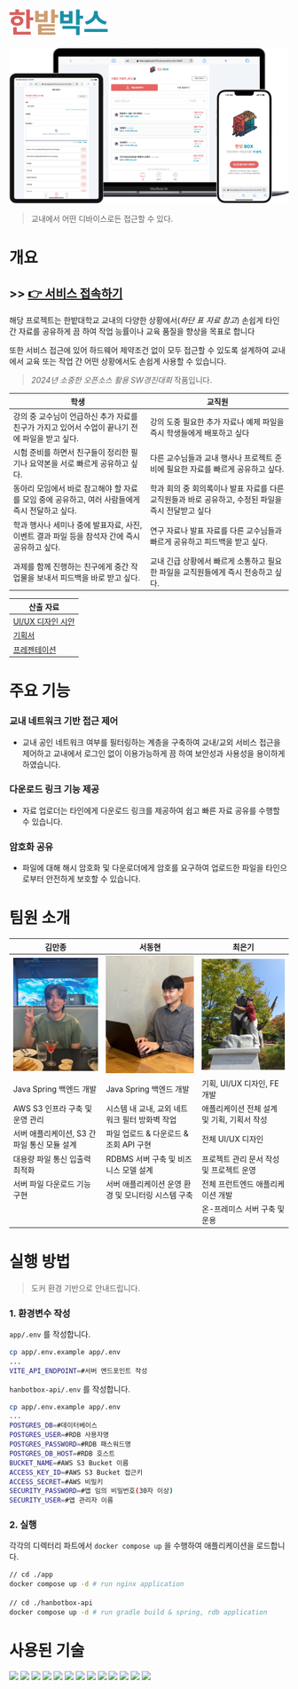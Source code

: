 ![text-title.png](./.github/text-title.png)
---
![title.png](./.github/all-device.png)
> 교내에서 어떤 디바이스로든 접근할 수 있다.

# 개요

## >> [👉 서비스 접속하기](https://han-box.co.kr)

해당 프로젝트는 한밭대학교 교내의 다양한 상황에서(*하단 표 자료 참고*) 손쉽게 타인 간 자료를 공유하게 끔 하여 작업 능률이나 교육 품질을 향상을 목표로 합니다

또한 서비스 접근에 있어 하드웨어 제약조건 없이 모두 접근할 수 있도록 설계하여 교내에서 교육 또는 작업 간 어떤 상황에서도 손쉽게 사용할 수 있습니다.

> *2024년 소중한 오픈소스 활용 SW경진대회* 작품입니다. 


|학생|교직원|
|---|---|
|강의 중 교수님이 언급하신 추가 자료를 친구가 가지고 있어서 수업이 끝나기 전에 파일을 받고 싶다.|강의 도중 필요한 추가 자료나 예제 파일을 즉시 학생들에게 배포하고 싶다|
|시험 준비를 하면서 친구들이 정리한 필기나 요약본을 서로 빠르게 공유하고 싶다.|다른 교수님들과 교내 행사나 프로젝트 준비에 필요한 자료를 빠르게 공유하고 싶다.|
|동아리 모임에서 바로 참고해야 할 자료를 모임 중에 공유하고, 여러 사람들에게 즉시 전달하고 싶다.|학과 회의 중 회의록이나 발표 자료를 다른 교직원들과 바로 공유하고, 수정된 파일을 즉시 전달받고 싶다|
|학과 행사나 세미나 중에 발표자료, 사진, 이벤트 결과 파일 등을 참석자 간에 즉시 공유하고 싶다.|연구 자료나 발표 자료를 다른 교수님들과 빠르게 공유하고 피드백을 받고 싶다.|
|과제를 함께 진행하는 친구에게 중간 작업물을 보내서 피드백을 바로 받고 싶다.|교내 긴급 상황에서 빠르게 소통하고 필요한 파일을 교직원들에게 즉시 전송하고 싶다.|

|산출 자료|
|---|
|[UI/UX 디자인 시안](https://www.figma.com/design/6nbsuCKu6zPYzZoEVEVE5j/Hanbat-Box?node-id=0-1&t=l3Q20hkdXyx0Hoe4-1)|
|[기획서](https://drive.google.com/file/d/1lX45Gdu32BcGZojJQDlCTYprDDU476qA/view?usp=sharing)|
|[프레젠테이션](https://docs.google.com/presentation/d/1B_qge1Fnn2OQBGUDZ3tnd7BQXVSLr263/edit?usp=sharing&ouid=104294684290661751496&rtpof=true&sd=true)|


# 주요 기능
### 교내 네트워크 기반 접근 제어
* 교내 공인 네트워크 여부를 필터링하는 계층을 구축하여 교내/교외 서비스 접근을 제어하고 교내에서 로그인 없이 이용가능하게 끔 하여 보안성과 사용성을 용이하게 하였습니다.

### 다운로드 링크 기능 제공
* 자료 업로더는 타인에게 다운로드 링크를 제공하여 쉽고 빠른 자료 공유를 수행할 수 있습니다.

### 암호화 공유
* 파일에 대해 해시 암호화 및 다운로더에게 암호를 요구하여 업로드한 파일을 타인으로부터 안전하게 보호할 수 있습니다.


# 팀원 소개
|김만종|서동현|최은기|
|---|---|---|
|![김만종](.github/_kmj.jpg)|![서동현](.github/_sdh.jpg)|![최은기](.github/_ceg.jpg)|
|Java Spring 백엔드 개발|Java Spring 백엔드 개발|기획, UI/UX 디자인, FE 개발|
|AWS S3 인프라 구축 및 운영 관리|시스템 내 교내, 교외 네트워크 필터 방화벽 작업|애플리케이션 전체 설계 및 기획, 기획서 작성|
|서버 애플리케이션, S3 간 파일 통신 모듈 설계|파일 업로드 & 다운로드 & 조회 API 구현|전체 UI/UX 디자인|
|대용량 파일 통신 입출력 최적화|RDBMS 서버 구축 및 비즈니스 모델 설계|프로젝트 관리 문서 작성 및 프로젝트 운영|
|서버 파일 다운로드 기능 구현|서버 애플리케이션 운영 환경 및 모니터링 시스템 구축|전체 프런트엔드 애플리케이션 개발|
|||온-프레미스 서버 구축 및 운용|


# 실행 방법

> 도커 환경 기반으로 안내드립니다.

### 1. 환경변수 작성
`app/.env` 를 작성합니다.

```bash
cp app/.env.example app/.env
...
VITE_API_ENDPOINT=#서버 엔드포인트 작성
```

`hanbotbox-api/.env` 를 작성합니다.

```bash
cp app/.env.example app/.env
...
POSTGRES_DB=#데이터베이스
POSTGRES_USER=#RDB 사용자명
POSTGRES_PASSWORD=#RDB 패스워드명
POSTGRES_DB_HOST=#RDB 호스트
BUCKET_NAME=#AWS S3 Bucket 이름
ACCESS_KEY_ID=#AWS S3 Bucket 접근키
ACCESS_SECRET=#AWS 비밀키
SECURITY_PASSWORD=#앱 임의 비밀번호(30자 이상)
SECURITY_USER=#앱 관리자 이름
```

### 2. 실행

각각의 디렉터리 파트에서 `docker compose up` 을 수행하여 애플리케이션을 로드합니다.
```bash
// cd ./app
docker compose up -d # run nginx application

// cd ./hanbotbox-api
docker compose up -d # run gradle build & spring, rdb application
```


# 사용된 기술
<p float="left">
<img src="https://cdn.jsdelivr.net/gh/devicons/devicon@latest/icons/spring/spring-original.svg" width=50 />
<img src="https://cdn.jsdelivr.net/gh/devicons/devicon@latest/icons/amazonwebservices/amazonwebservices-original-wordmark.svg" width=50 />
<img src="https://cdn.jsdelivr.net/gh/devicons/devicon@latest/icons/nginx/nginx-original.svg" width=50 />
<img src="https://cdn.jsdelivr.net/gh/devicons/devicon@latest/icons/postgresql/postgresql-original.svg" width=50 />
<img src="https://cdn.jsdelivr.net/gh/devicons/devicon@latest/icons/docker/docker-plain-wordmark.svg" width=50 />
<img src="https://cdn.jsdelivr.net/gh/devicons/devicon@latest/icons/ubuntu/ubuntu-original.svg" width=50/>
<img src="https://cdn.jsdelivr.net/gh/devicons/devicon@latest/icons/gradle/gradle-original.svg" width=50 />
<img src="https://cdn.jsdelivr.net/gh/devicons/devicon@latest/icons/groovy/groovy-original.svg" width=50 />
<img src="https://cdn.jsdelivr.net/gh/devicons/devicon@latest/icons/vitejs/vitejs-original.svg" width=50 />
<img src="https://cdn.jsdelivr.net/gh/devicons/devicon@latest/icons/hibernate/hibernate-original.svg" width=50 />
<img src="https://cdn.jsdelivr.net/gh/devicons/devicon@latest/icons/tailwindcss/tailwindcss-original.svg" width=50 />
<img src="https://cdn.jsdelivr.net/gh/devicons/devicon@latest/icons/react/react-original.svg" width=50 />
<img src="https://cdn.jsdelivr.net/gh/devicons/devicon@latest/icons/apache/apache-original.svg" width=50 />
</p>
